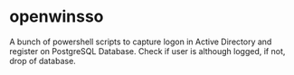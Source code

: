 # openwinsso

A bunch of powershell scripts to capture logon in Active Directory and register on PostgreSQL Database. 
Check if user is although logged, if not, drop of database.
